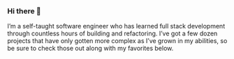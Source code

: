 ### Hi there 👋

I’m a self-taught software engineer who has learned full stack development through countless hours of building and refactoring. I’ve got a few dozen projects that have only gotten more complex as I’ve grown in my abilities, so be sure to check those out along with my favorites below.
